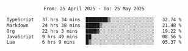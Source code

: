 <div align="center">
<p style="text-align: center;">
<!--START_SECTION:waka-->

```txt
From: 25 April 2025 - To: 25 May 2025

TypeScript   37 hrs 34 mins  ████████▒░░░░░░░░░░░░░░░░   32.74 %
Markdown     24 hrs 38 mins  █████▒░░░░░░░░░░░░░░░░░░░   21.48 %
Org          22 hrs 3 mins   ████▓░░░░░░░░░░░░░░░░░░░░   19.22 %
JavaScript   9 hrs 49 mins   ██░░░░░░░░░░░░░░░░░░░░░░░   08.56 %
Lua          6 hrs 9 mins    █▒░░░░░░░░░░░░░░░░░░░░░░░   05.37 %
```

<!--END_SECTION:waka-->
</p>
</div>
